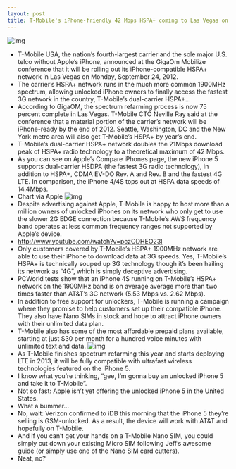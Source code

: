 ```yaml
---
layout: post
title: T-Mobile's iPhone-friendly 42 Mbps HSPA+ coming to Las Vegas on Monday
---
```

![img](http://media.idownloadblog.com/wp-content/uploads/2012/04/Cell-tower-Flickr-user-forklift.jpeg)
* T-Mobile USA, the nation’s fourth-largest carrier and the sole major U.S. telco without Apple’s iPhone, announced at the GigaOm Mobilize conference that it will be rolling out its iPhone-compatible HSPA+ network in Las Vegas on Monday, September 24, 2012.
* The carrier’s HSPA+ network runs in the much more common 1900MHz spectrum, allowing unlocked iPhone owners to finally access the fastest 3G network in the country, T-Mobile’s dual-carrier HSPA+…
* According to GigaOM, the spectrum refarming process is now 75 percent complete in Las Vegas. T-Mobile CTO Neville Ray said at the conference that a material portion of the carrier’s network will be iPhone-ready by the end of 2012. Seattle, Washington, DC and the New York metro area will also get T-Mobile’s HSPA+ by year’s end.
* T-Mobile’s dual-carrier HSPA+ network doubles the 21Mbps download peak of HSPA+ radio technology to a theoretical maximum of 42 Mbps.
* As you can see on Apple’s Compare iPhones page, the new iPhone 5 supports dual-carrier HSDPA (the fastest 3G radio technology), in addition to HSPA+, CDMA EV-DO Rev. A and Rev. B and the fastest 4G LTE. In comparison, the iPhone 4/4S tops out at HSPA data speeds of 14.4Mbps.
* Chart via Apple
![img](http://media.idownloadblog.com/wp-content/uploads/2012/09/iPhone-5-cellular-speeds.png)
* Despite advertising against Apple, T-Mobile is happy to host more than a million owners of unlocked iPhones on its network who only get to use the slower 2G EDGE connection because T-Mobile’s AWS frequency band operates at less common frequency ranges not supported by Apple’s device.
* http://www.youtube.com/watch?v=pczODHEO23I
* Only customers covered by T-Mobile’s HSPA+ 1900MHz network are able to use their iPhone to download data at 3G speeds. Yes, T-Mobile’s HSPA+ is technically souped up 3G technology though it’s been hailing its network as “4G”, which is simply deceptive advertising.
* PCWorld tests show that an iPhone 4S running on T-Mobile’s HSPA+ network on the 1900MHz band is on average average more than two times faster than AT&T’s 3G network (5.53 Mbps vs. 2.62 Mbps).
* In addition to free support for unlockers, T-Mobile is running a campaign where they promise to help customers set up their compatible iPhone. They also have Nano SIMs in stock and hope to attract iPhone owners with their unlimited data plan.
* T-Mobile also has some of the most affordable prepaid plans available, starting at just $30 per month for a hundred voice minutes with unlimited text and data.
![img](http://media.idownloadblog.com/wp-content/uploads/2012/09/iPhone-5-two-up-front-back-flat.jpg)
* As T-Mobile finishes spectrum refarming this year and starts deploying LTE in 2013, it will be fully compatible with ultrafast wireless technologies featured on the iPhone 5.
* I know what you’re thinking, “gee, I’m gonna buy an unlocked iPhone 5 and take it to T-Mobile”.
* Not so fast: Apple isn’t yet offering the unlocked iPhone 5 in the United States.
* What a bummer…
* No, wait: Verizon confirmed to iDB this morning that the iPhone 5 they’re selling is GSM-unlocked. As a result, the device will work with AT&T and hopefully on T-Mobile.
* And if you can’t get your hands on a T-Mobile Nano SIM, you could simply cut down your existing Micro SIM following Jeff’s awesome guide (or simply use one of the Nano SIM card cutters).
* Neat, no?

